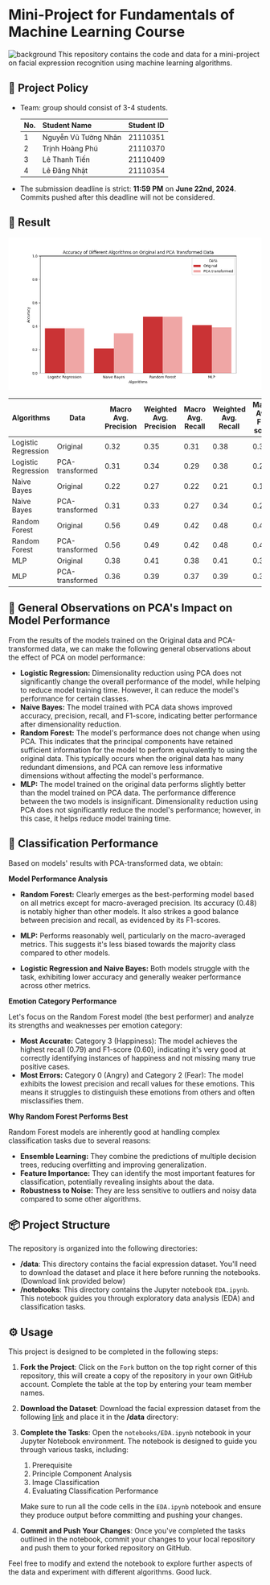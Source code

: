 # Mini-Project for Fundamentals of Machine Learning Course
![background](./materials/ai_wp.jpg)
This repository contains the code and data for a mini-project on facial expression recognition using machine learning algorithms.

## 📑 Project Policy
- Team: group should consist of 3-4 students.

    |No.| Student Name    | Student ID |
    | --------| -------- | ------- |
    |1|Nguyễn Vũ Tường Nhân|21110351|
    |2|Trịnh Hoàng Phú|21110370|
    |3|Lê Thanh Tiến|21110409|
    |4|Lê Đăng Nhật|21110354|

- The submission deadline is strict: **11:59 PM** on **June 22nd, 2024**. Commits pushed after this deadline will not be considered.

## 📝 Result

![Acuracy plot](./materials/Accuracy.png)

| Algorithms | Data | Macro Avg. Precision | Weighted Avg. Precision | Macro Avg. Recall | Weighted Avg. Recall | Macro Avg. F1-score | Weighted Avg. F1-score | Accuracy |
|---|---|---|---|---|---|---|---|---|
| Logistic Regression | Original | 0.32 | 0.35 | 0.31 | 0.38 | 0.30 | 0.36 | 0.38 |
| Logistic Regression | PCA-transformed | 0.31 | 0.34 | 0.29 | 0.38 | 0.28 | 0.34 | 0.38 |
| Naive Bayes | Original | 0.22 | 0.27 | 0.22 | 0.21 | 0.17 | 0.19 | 0.21 |
| Naive Bayes | PCA-transformed | 0.31 | 0.33 | 0.27 | 0.34 | 0.25 | 0.29 | 0.34 |
| Random Forest | Original | 0.56 | 0.49 | 0.42 | 0.48 | 0.44 | 0.46 | 0.48 |
| Random Forest | PCA-transformed | 0.56 | 0.49 | 0.42 | 0.48 | 0.44 | 0.46 | 0.48 |
| MLP | Original | 0.38 | 0.41 | 0.38 | 0.41 | 0.38 | 0.41 | 0.41 |
| MLP | PCA-transformed | 0.36 | 0.39 | 0.37 | 0.39 | 0.36 | 0.39 | 0.39 |

## 📑 General Observations on PCA's Impact on Model Performance

From the results of the models trained on the Original data and PCA-transformed data, we can make the following general observations about the effect of PCA on model performance:

- **Logistic Regression:** Dimensionality reduction using PCA does not significantly change the overall performance of the model, while helping to reduce model training time. However, it can reduce the model's performance for certain classes.
- **Naive Bayes:** The model trained with PCA data shows improved accuracy, precision, recall, and F1-score, indicating better performance after dimensionality reduction.
- **Random Forest:** The model's performance does not change when using PCA. This indicates that the principal components have retained sufficient information for the model to perform equivalently to using the original data. This typically occurs when the original data has many redundant dimensions, and PCA can remove less informative dimensions without affecting the model's performance.
- **MLP:** The model trained on the original data performs slightly better than the model trained on PCA data. The performance difference between the two models is insignificant. Dimensionality reduction using PCA does not significantly reduce the model's performance; however, in this case, it helps reduce model training time.

## 📝 Classification Performance

Based on models' results with PCA-transformed data, we obtain:

**Model Performance Analysis**

* **Random Forest:** Clearly emerges as the best-performing model based on all metrics except for macro-averaged precision. Its accuracy (0.48) is notably higher than other models. It also strikes a good balance between precision and recall, as evidenced by its F1-scores.

* **MLP:** Performs reasonably well, particularly on the macro-averaged metrics. This suggests it's less biased towards the majority class compared to other models.

* **Logistic Regression and Naive Bayes:** Both models struggle with the task, exhibiting lower accuracy and generally weaker performance across other metrics.

**Emotion Category Performance**

Let's focus on the Random Forest model (the best performer) and analyze its strengths and weaknesses per emotion category:

* **Most Accurate:**
Category 3 (Happiness): The model achieves the highest recall (0.79) and F1-score (0.60), indicating it's very good at correctly identifying instances of happiness and not missing many true positive cases.
* **Most Errors:**
Category 0 (Angry) and Category 2 (Fear): The model exhibits the lowest precision and recall values for these emotions. This means it struggles to distinguish these emotions from others and often misclassifies them.

**Why Random Forest Performs Best**

Random Forest models are inherently good at handling complex classification tasks due to several reasons:

* **Ensemble Learning:** They combine the predictions of multiple decision trees, reducing overfitting and improving generalization.
* **Feature Importance:** They can identify the most important features for classification, potentially revealing insights about the data.
* **Robustness to Noise:** They are less sensitive to outliers and noisy data compared to some other algorithms.

## 📦 Project Structure

The repository is organized into the following directories:

- **/data**: This directory contains the facial expression dataset. You'll need to download the dataset and place it here before running the notebooks. (Download link provided below)
- **/notebooks**: This directory contains the Jupyter notebook ```EDA.ipynb```. This notebook guides you through exploratory data analysis (EDA) and classification tasks.

## ⚙️ Usage

This project is designed to be completed in the following steps:

1. **Fork the Project**: Click on the ```Fork``` button on the top right corner of this repository, this will create a copy of the repository in your own GitHub account. Complete the table at the top by entering your team member names.

2. **Download the Dataset**: Download the facial expression dataset from the following [link](https://mega.nz/file/foM2wDaa#GPGyspdUB2WV-fATL-ZvYj3i4FqgbVKyct413gxg3rE) and place it in the **/data** directory:

3. **Complete the Tasks**: Open the ```notebooks/EDA.ipynb``` notebook in your Jupyter Notebook environment. The notebook is designed to guide you through various tasks, including:
    
    1. Prerequisite
    2. Principle Component Analysis
    3. Image Classification
    4. Evaluating Classification Performance 

    Make sure to run all the code cells in the ```EDA.ipynb``` notebook and ensure they produce output before committing and pushing your changes.

5. **Commit and Push Your Changes**: Once you've completed the tasks outlined in the notebook, commit your changes to your local repository and push them to your forked repository on GitHub.


Feel free to modify and extend the notebook to explore further aspects of the data and experiment with different algorithms. Good luck.

